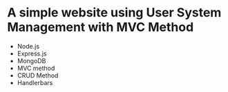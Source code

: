 # A simple website using User System Management with MVC Method

- Node.js
- Express.js
- MongoDB
- MVC method
- CRUD Method
- Handlerbars

